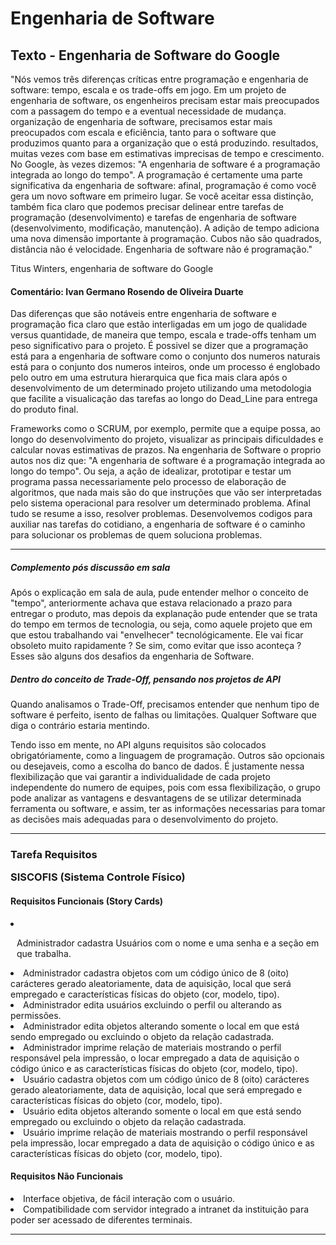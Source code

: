 <h1>Engenharia de Software</h1>
<h2>Texto - Engenharia de Software do Google</h2>

<p>"Nós vemos três diferenças críticas entre programação e engenharia de software: tempo, escala e os trade-offs em jogo. Em um projeto de engenharia de software, os engenheiros precisam estar mais preocupados com a passagem do tempo e a eventual necessidade de mudança. organização de engenharia de software, precisamos estar mais preocupados com escala e eficiência, tanto para o software que produzimos quanto para a organização que o está produzindo. resultados, muitas vezes com base em estimativas imprecisas de tempo e crescimento. No Google, às vezes dizemos: "A engenharia de software é a programação integrada ao longo do tempo". A programação é certamente uma parte significativa da engenharia de software: afinal, programação é como você gera um novo software em primeiro lugar. Se você aceitar essa distinção, também fica claro que podemos precisar delinear entre tarefas de programação (desenvolvimento) e tarefas de engenharia de software (desenvolvimento, modificação, manutenção). A adição de tempo adiciona uma nova dimensão importante à programação. Cubos não são quadrados, distância não é velocidade. Engenharia de software não é programação."</p>
<p>Titus Winters, engenharia de software do Google</p>


<h4>Comentário: Ivan Germano Rosendo de Oliveira Duarte</h4>

Das diferenças que são notáveis entre engenharia de software e programação fica claro que estão interligadas em um jogo de qualidade versus quantidade, de maneira que tempo, escala e trade-offs tenham um peso significativo para o projeto. É possivel se dizer que a programação está para a engenharia de software como o conjunto dos numeros naturais está para o conjunto dos numeros inteiros, onde um processo é englobado pelo outro em uma estrutura hierarquica que fica mais clara após o desenvolvimento de um determinado projeto utilizando uma metodologia que facilite a visualicação das tarefas ao longo do Dead_Line para entrega do produto final.

Frameworks como o SCRUM, por exemplo, permite que a equipe possa, ao longo do desenvolvimento do projeto, visualizar as principais dificuldades e calcular novas estimativas de prazos. Na engenharia de Software o proprio autos nos diz que: "A engenharia de software é a programação integrada ao longo do tempo". Ou seja, a ação de idealizar, prototipar e testar um programa passa necessariamente pelo processo de elaboração de algoritmos, que nada mais são do que instruções que vão ser interpretadas pelo sistema operacional para resolver um determinado problema. Afinal tudo se resume a isso, resolver problemas. Desenvolvemos codigos para auxiliar nas tarefas do cotidiano, a engenharia de software é o caminho para solucionar os problemas de quem soluciona problemas.

---

<h5>Complemento pós discussão em sala</h5>

<p>Após o explicação em sala de aula, pude entender melhor o conceito de "tempo", anteriormente achava que estava relacionado a prazo para entregar o produto, mas depois da explanação pude entender que se trata do tempo em termos de tecnologia, ou seja, como aquele projeto que em que estou trabalhando vai "envelhecer" tecnológicamente. Ele vai ficar obsoleto muito rapidamente ? Se sim, como evitar que isso aconteça ? Esses são alguns dos desafios da engenharia de Software.</p>

<h5>Dentro do conceito de Trade-Off, pensando nos projetos de API</h5>

<p>Quando analisamos o Trade-Off, precisamos entender que nenhum tipo de software é perfeito, isento de falhas ou limitações. Qualquer Software que diga o contrário estaria mentindo.</p>
<p>Tendo isso em mente, no API alguns requisitos são colocados obrigatóriamente, como a linguagem de programação. Outros são opcionais ou desejaveis, como a escolha do banco de dados. É justamente nessa flexibilização que vai garantir a individualidade de cada projeto independente do numero de equipes, pois com essa flexibilização, o grupo pode analizar as vantagens e desvantagens de se utilizar determinada ferramenta ou software, e assim, ter as informações necessarias para tomar as decisões mais adequadas para o desenvolvimento do projeto.</p>

---

<h3><p>Tarefa Requisitos</p>
  SISCOFIS (Sistema Controle Físico)</h3>
  <h4>Requisitos Funcionais (Story Cards)</h4>

<li><p style="padding-left:10px">Administrador cadastra Usuários com o nome e uma senha e a seção em que trabalha.</p></li>
<li>Administrador cadastra objetos com um código único de 8 (oito) carácteres gerado aleatoriamente, data de aquisição, local que será empregado e características físicas do objeto (cor, modelo, tipo).</li>
<li>Administrador edita usuários excluindo o perfil ou alterando as permissões.</li>
<li>Administrador edita objetos alterando somente o local em que está sendo empregado ou excluindo o objeto da relação cadastrada.</li>
<li>Administrador imprime relação de materiais mostrando o perfil responsável pela impressão, o locar empregado a data de aquisição o código único e as características físicas do objeto (cor, modelo, tipo).</li>
<li>Usuário cadastra objetos com um código único de 8 (oito) carácteres gerado aleatoriamente, data de aquisição, local que será empregado e características físicas do objeto (cor, modelo, tipo).</li>
<li>Usuário edita objetos alterando somente o local em que está sendo empregado ou excluindo o objeto da relação cadastrada.</li>
<li>Usuário imprime relação de materiais mostrando o perfil responsável pela impressão, locar empregado a data de aquisição o código único e as características físicas do objeto (cor, modelo, tipo).</li>


  <h4>Requisitos Não Funcionais</h4>

<li>Interface objetiva, de fácil interação com o usuário.</li>
<li>Compatibilidade com servidor integrado a intranet da instituição para poder ser acessado de diferentes terminais.</li>
  
---
